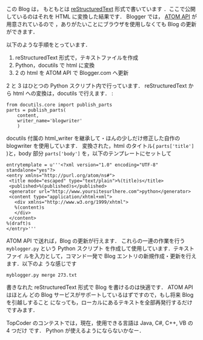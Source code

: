 <!--
date: 2005-12-16
slug: 2005rst
title: reStructuredTextでblogger
-->

この Blog は， もともとは
[reStructuredText](http://docutils.sourceforge.net/rst.html) 形式で書いています
．ここで公開しているのはそれを HTML に変換した結果です． Blogger では，
[ATOM API](http://code.blogger.com/archives/atom-docs.html) が用意されているので
，ありがたいことにブラウザを使用しなくても Blog の更新ができます．

以下のような手順をとっています．

1.  reStructuredText 形式で，テキストファイルを作成
2.  Python，docutils で html に変換
3.  2 の html を ATOM API で Blogger.com へ更新

2 と 3 はひとつの Python スクリプト内で行っています． reStructuredText から html
への変換は，docutils で行えます． :

    from docutils.core import publish_parts
    parts = publish_parts(
        content,
        writer_name='blogwriter'
        )

docutils 付属の html_writer を継承して・ほんの少しだけ修正した自作の blogwriter
を使用しています． 変換された，html のタイトル( `parts['title']` )と，body 部分
`parts['body']` を，以下のテンプレートにセットして

```
entrytemplate = u'''<?xml version="1.0" encoding="UTF-8" standalone="yes"?>
<entry xmlns="http://purl.org/atom/ns#">
 <title mode="escaped" type="text/plain">%(title)s</title>
 <published>%(published)s</published>
 <generator url="http://www.yoursitesurlhere.com">python</generator>
 <content type="application/xhtml+xml">
   <div xmlns="http://www.w3.org/1999/xhtml">
   %(content)s
   </div>
 </content>
%(draft)s
</entry>'''
```

ATOM API で送れば，Blog の更新が行えます． これらの一連の作業を行う
`myblogger.py` という Python スクリプト を作成して使用しています．テキストファイ
ルを入力として，コマンド一発で Blog エントリの新規作成・更新を行えます．以下のよ
うな感じです

```
myblogger.py merge 273.txt
```

書きなれた reStructuredText 形式で Blog を書けるのは快適です． ATOM API はほとん
どの Blog サービスがサポートしているはずですので，もし将来 Blog を引越しすること
になっても，ローカルにあるテキストを全部再発行するだけですみます．

TopCoder のコンテストでは，現在，使用できる言語は Java, C\#, C++, VB の 4 つだけ
です． Python が使えるようにならないかなー．
